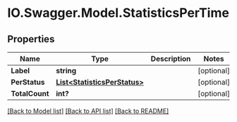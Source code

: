# IO.Swagger.Model.StatisticsPerTime
## Properties

Name | Type | Description | Notes
------------ | ------------- | ------------- | -------------
**Label** | **string** |  | [optional] 
**PerStatus** | [**List&lt;StatisticsPerStatus&gt;**](StatisticsPerStatus.md) |  | [optional] 
**TotalCount** | **int?** |  | [optional] 

[[Back to Model list]](../README.md#documentation-for-models) [[Back to API list]](../README.md#documentation-for-api-endpoints) [[Back to README]](../README.md)

